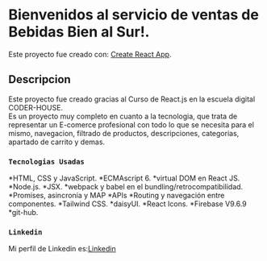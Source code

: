 # Bienvenidos al servicio de ventas de Bebidas Bien al Sur!.

Este proyecto fue creado con: [Create React App](https://github.com/facebook/create-react-app).

## Descripcion

Este proyecto fue creado gracias al Curso de React.js en la escuela digital CODER-HOUSE.\
Es un proyecto muy completo en cuanto a la tecnologia, que trata de representar un E-comerce profesional con todo lo que se necesita para el mismo, navegacion, filtrado de productos, descripciones, categorias, apartado de carrito y demas.

### `Tecnologias Usadas`

*HTML, CSS y JavaScript.
*ECMAscript 6.
*virtual DOM en React JS.
*Node.js.
*JSX.
*webpack y babel en el
bundling/retrocompatibilidad.
*Promises, asincronía y MAP
*APIs
*Routing y navegación entre componentes.
*Tailwind CSS.
*daisyUI.
*React Icons.
*Firebase V9.6.9
*git-hub.



### `Linkedin`

Mi perfil de Linkedin es:[Linkedin](https://www.linkedin.com/in/emanuelalejandroislas/)
